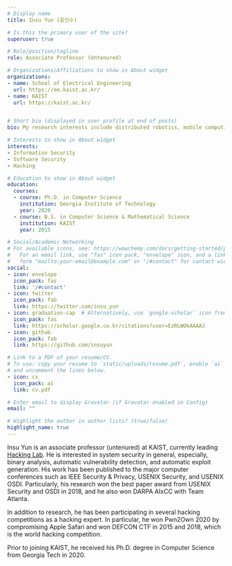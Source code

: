 ```yaml
---
# Display name
title: Insu Yun (윤인수)

# Is this the primary user of the site?
superuser: true

# Role/position/tagline
role: Associate Professor (Untenured)

# Organizations/Affiliations to show in About widget
organizations:
- name: School of Electrical Engineering
  url: https://ee.kaist.ac.kr/
- name: KAIST
  url: https://kaist.ac.kr/


# Short bio (displayed in user profile at end of posts)
bio: My research interests include distributed robotics, mobile computing and programmable matter.

# Interests to show in About widget
interests:
- Information Security
- Software Security
- Hacking 

# Education to show in About widget
education:
  courses:
  - course: Ph.D. in Computer Science
    institution: Georgia Institute of Technology
    year: 2020
  - course: B.S. in Computer Science & Mathematical Science
    institution: KAIST
    year: 2015

# Social/Academic Networking
# For available icons, see: https://wowchemy.com/docs/getting-started/page-builder/#icons
#   For an email link, use "fas" icon pack, "envelope" icon, and a link in the
#   form "mailto:your-email@example.com" or "/#contact" for contact widget.
social:
- icon: envelope
  icon_pack: fas
  link: '/#contact'
- icon: twitter
  icon_pack: fab
  link: https://twitter.com/insu_yun
- icon: graduation-cap  # Alternatively, use `google-scholar` icon from `ai` icon pack
  icon_pack: fas
  link: https://scholar.google.co.kr/citations?user=EzRLWOkAAAAJ
- icon: github
  icon_pack: fab
  link: https://github.com/insuyun

# Link to a PDF of your resume/CV.
# To use: copy your resume to `static/uploads/resume.pdf`, enable `ai` icons in `params.toml`, 
# and uncomment the lines below.
- icon: cv
  icon_pack: ai
  link: cv.pdf

# Enter email to display Gravatar (if Gravatar enabled in Config)
email: ""

# Highlight the author in author lists? (true/false)
highlight_name: true
---
```


Insu Yun is an associate professor (untenured) at KAIST, currently leading [Hacking Lab](https://hacking.kaist.ac.kr/). He is interested in system
security in general, especially, binary analysis, automatic vulnerability
detection, and automatic exploit generation. His work has been published to the
major computer conferences such as IEEE Security & Privacy, USENIX Security,
and USENIX OSDI.  Particularly, his research won the best paper award from
USENIX Security and OSDI in 2018, and he also won DARPA AIxCC with Team Atlanta.

In addition to research, he has been participating in several hacking
competitions as a hacking expert. In particular, he won Pwn2Own 2020 by
compromising Apple Safari and won DEFCON CTF in 2015 and 2018, which is the
world hacking competition.

Prior to joining KAIST, he received his Ph.D. degree in Computer Science from
Georgia Tech in 2020.
